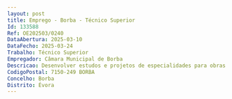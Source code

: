 ```yaml
--- 
layout: post
title: Emprego - Borba - Técnico Superior
Id: 133588
Ref: OE202503/0240
DataAbertura: 2025-03-10
DataFecho: 2025-03-24
Trabalho: Técnico Superior
Empregador: Câmara Municipal de Borba
Descricao: Desenvolver estudos e projetos de especialidades para obras municipais  Executar outras atividades de caráter especializado, nomeadamente de conceção, estruturação e análise de bases de dados geográficas, atualização da cartografia e cadastro municipais  Preparar os procedimentos de contratação pública das empreitadas ou serviços necessários à manutenção, criação, construção ou alteração de edifícios, equipamentos municipais, espaços ou recintos públicos e elaborar as peças necessárias à correta instrução dos mesmos  Acompanhar e fiscalizar o desenvolvimento de obras municipais, por administração direta ou indireta, procurando garantir o cumprimento da legislação e o interesse público
CodigoPostal: 7150-249 BORBA
Concelho: Borba
Distrito: Évora
--- 
```

